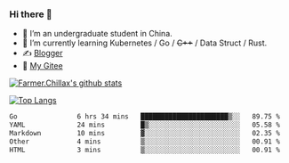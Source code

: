 ### Hi there 👋

- 🔭 I’m an undergraduate student in China.
- 🌱 I’m currently learning Kubernetes / Go / ~~C++~~ / Data Struct / Rust.
- ✍️ [Blogger](https://blog.farmer233.top)
- 🤔 [My Gitee](https://gitee.com/Farmer-chong)


[![Farmer.Chillax's github stats](https://github-readme-stats.vercel.app/api?username=FarmerChillax)](https://github.com/anuraghazra/github-readme-stats)

[![Top Langs](https://github-readme-stats.vercel.app/api/top-langs/?username=FarmerChillax&layout=compact&hide=html,css,javascript)](https://github.com/anuraghazra/github-readme-stats)


<a href="https://wakatime.com/@Farmer"> </a>
          <!--START_SECTION:waka-->

```txt
Go               6 hrs 34 mins   ██████████████████████▒░░   89.75 %
YAML             24 mins         █▒░░░░░░░░░░░░░░░░░░░░░░░   05.58 %
Markdown         10 mins         ▓░░░░░░░░░░░░░░░░░░░░░░░░   02.35 %
Other            4 mins          ▒░░░░░░░░░░░░░░░░░░░░░░░░   00.91 %
HTML             3 mins          ▒░░░░░░░░░░░░░░░░░░░░░░░░   00.91 %
```

<!--END_SECTION:waka-->



<!--
**Farmer-chong/Farmer-chong** is a ✨ _special_ ✨ repository because its `README.md` (this file) appears on your GitHub profile.

Here are some ideas to get you started:

- 🔭 I’m currently working on ...
- 🌱 I’m currently learning ...
- 👯 I’m looking to collaborate on ...
- 🤔 I’m looking for help with ...
- 💬 Ask me about ...
- 📫 How to reach me: ...
- 😄 Pronouns: ...
- ⚡ Fun fact: ...
-->
